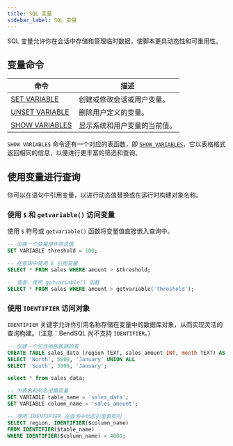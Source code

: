 ```yaml
---
title: SQL 变量
sidebar_label: SQL 变量
---
```


SQL 变量允许你在会话中存储和管理临时数据，使脚本更具动态性和可重用性。

## 变量命令

| 命令 | 描述 |
|---------|-------------|
| [SET VARIABLE](set-variable.md) | 创建或修改会话或用户变量。 |
| [UNSET VARIABLE](unset-variable.md) | 删除用户定义的变量。 |
| [SHOW VARIABLES](show-variables.md) | 显示系统和用户变量的当前值。 |

`SHOW VARIABLES` 命令还有一个对应的表函数，即 [`SHOW_VARIABLES`](../../../20-sql-functions/17-table-functions/show-variables.md)，它以表格格式返回相同的信息，以便进行更丰富的筛选和查询。

## 使用变量进行查询

你可以在语句中引用变量，以进行动态值替换或在运行时构建对象名称。

### 使用 `$` 和 `getvariable()` 访问变量

使用 `$` 符号或 `getvariable()` 函数将变量值直接嵌入查询中。

```sql title='示例：'
-- 设置一个变量用作筛选值
SET VARIABLE threshold = 100;

-- 在查询中使用 $ 引用变量
SELECT * FROM sales WHERE amount > $threshold;

-- 或者，使用 getvariable() 函数
SELECT * FROM sales WHERE amount > getvariable('threshold');
```

### 使用 `IDENTIFIER` 访问对象

`IDENTIFIER` 关键字允许你引用名称存储在变量中的数据库对象，从而实现灵活的查询构建。（注意：BendSQL 尚不支持 `IDENTIFIER`。）

```sql title='示例：'
-- 创建一个包含销售数据的表
CREATE TABLE sales_data (region TEXT, sales_amount INT, month TEXT) AS
SELECT 'North', 5000, 'January' UNION ALL
SELECT 'South', 3000, 'January';

select * from sales_data;

-- 为表名和列名设置变量
SET VARIABLE table_name = 'sales_data';
SET VARIABLE column_name = 'sales_amount';

-- 使用 IDENTIFIER 在查询中动态引用表和列
SELECT region, IDENTIFIER($column_name)
FROM IDENTIFIER($table_name)
WHERE IDENTIFIER($column_name) > 4000;
```